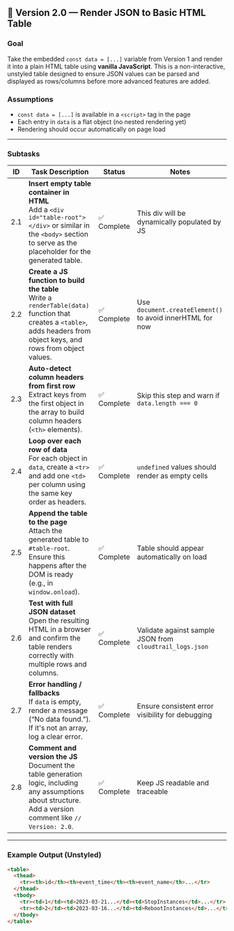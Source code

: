 ## 🧩 Version 2.0 — Render JSON to Basic HTML Table

### Goal

Take the embedded `const data = [...]` variable from Version 1 and render it into a plain HTML table using **vanilla JavaScript**. This is a non-interactive, unstyled table designed to ensure JSON values can be parsed and displayed as rows/columns before more advanced features are added.

### Assumptions

- `const data = [...]` is available in a `<script>` tag in the page
- Each entry in `data` is a flat object (no nested rendering yet)
- Rendering should occur automatically on page load

---

### Subtasks

| ID   | Task Description | Status | Notes |
|------|------------------|--------|-------|
| 2.1  | **Insert empty table container in HTML**<br>Add a `<div id="table-root"></div>` or similar in the `<body>` section to serve as the placeholder for the generated table. | ✅ Complete | This div will be dynamically populated by JS |
| 2.2  | **Create a JS function to build the table**<br>Write a `renderTable(data)` function that creates a `<table>`, adds headers from object keys, and rows from object values. | ✅ Complete | Use `document.createElement()` to avoid innerHTML for now |
| 2.3  | **Auto-detect column headers from first row**<br>Extract keys from the first object in the array to build column headers (`<th>` elements). | ✅ Complete | Skip this step and warn if `data.length === 0` |
| 2.4  | **Loop over each row of data**<br>For each object in `data`, create a `<tr>` and add one `<td>` per column using the same key order as headers. | ✅ Complete | `undefined` values should render as empty cells |
| 2.5  | **Append the table to the page**<br>Attach the generated table to `#table-root`. Ensure this happens after the DOM is ready (e.g., in `window.onload`). | ✅ Complete | Table should appear automatically on load |
| 2.6  | **Test with full JSON dataset**<br>Open the resulting HTML in a browser and confirm the table renders correctly with multiple rows and columns. | ✅ Complete | Validate against sample JSON from `cloudtrail_logs.json` |
| 2.7  | **Error handling / fallbacks**<br>If `data` is empty, render a message (“No data found.”). If it's not an array, log a clear error. | ✅ Complete | Ensure consistent error visibility for debugging |
| 2.8  | **Comment and version the JS**<br>Document the table generation logic, including any assumptions about structure. Add a version comment like `// Version: 2.0`. | ✅ Complete | Keep JS readable and traceable |

---

### Example Output (Unstyled)

```html
<table>
  <thead>
    <tr><th>id</th><th>event_time</th><th>event_name</th>...</tr>
  </thead>
  <tbody>
    <tr><td>1</td><td>2023-03-21...</td><td>StopInstances</td>...</tr>
    <tr><td>2</td><td>2023-03-16...</td><td>RebootInstances</td>...</tr>
  </tbody>
</table>